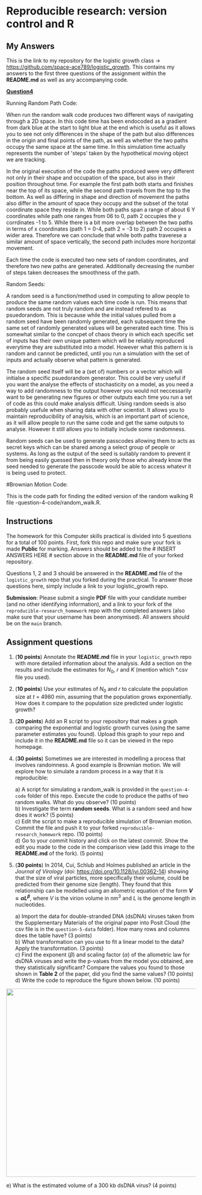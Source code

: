 # Reproducible research: version control and R

## My Answers

This is the link to my repository for the logistic growth class -> <https://github.com/space-ace789/logistic_growth>. 
This contains my answers to the first three questions of the assignment within the **README.md** as well as any accompanying code.

<ins>**Question4**<ins>

Running Random Path Code:

When run the random walk code produces two different ways of navigating through a 2D space. In this code time has been endocoded as a gradient from dark blue at the start to light blue at the end which is useful as it allows you to see not only differences in the shape of the path but also differences in the origin and final points of the path, as well as whether the two paths occupy the same space at the same time. In this simulation time actually represents the number of 'steps' taken by the hypothetical moving object we are tracking. 

In the original execution of the code the paths produced were very different not only in their shape and occupation of the space, but also in their position throughout time. For example the first path both starts and finishes near the top of its space, while the second path travels from the top to the bottom. As well as differing in shape and direction of movement the paths also differ in the amount of space they occupy and the subset of the total coordinate space they reside in. While both paths span a range of about 6 Y coordinates while path one ranges from 06 to 0, path 2 occupies the y corrdinates -1 to 5. While there is a bit more overlap between the two paths in terms of x coordinates (path 1 = 0-4, path 2 = -3 to 2) path 2 occupies a wider area. Therefore we can conclude that while both paths traverese a similar amount of space vertically, the second path includes more horizontal movement.

Each time the code is executed two new sets of random coordinates, and therefore two new paths are generated. Additionally decreasing the number of steps taken decreases the smoothness of the path.

Random Seeds: 

A random seed is a function/method used in computing to allow people to produce the same random values each time code is run. This means that random seeds are not truly random and are instead refered to as psuedorandom. This is because while the initial values pulled from a random seed have been randomly generated, each subsequent time the same set of randomly generated values will be generated each time. This is somewhat similar to the concpet of chaos theory in which each specific set of inputs has their own unique pattern which will be reliably reproduced everytime they are substituted into a model. However what this pattern is is random and cannot be predicted, until you run a simulation with the set of inputs and actually observe what pattern is generated.

The random seed itself will be a (set of) numbers or a vector which will initialse a specific psuedorandom generator. This could be very useful if you want the analyse the effects of stochasticity on a model, as you need a way to add randomness to the output however you would not neccessarily want to be generating new figures or other outputs each time you run a set of code as this could make analysis difficult. Using random seeds is also probably usefule when sharing data with other scientist. It allows you to maintain reproducibility of anaylsis, which is an important part of science, as it will allow people to run the same code and get the same outputs to analyse. However it still allows you to initially include some randomness.

Random seeds can be used to generate passcodes allowing them to acts as  secret keys which can be shared among a select group of people or systems. As long as the output of the seed is suitably random to prevent it from being easily guessed then in theory only those who already know the seed needed to generate the passcode would be able to access whatevr it is being used to protect.

#Brownian Motion Code:

This is the code path for finding the edited version of the random walking R file  -question-4-code/random_walk.R. 



## Instructions

The homework for this Computer skills practical is divided into 5 questions for a total of 100 points. First, fork this repo and make sure your fork is made **Public** for marking. Answers should be added to the # INSERT ANSWERS HERE # section above in the **README.md** file of your forked repository.

Questions 1, 2 and 3 should be answered in the **README.md** file of the `logistic_growth` repo that you forked during the practical. To answer those questions here, simply include a link to your logistic_growth repo.

**Submission**: Please submit a single **PDF** file with your candidate number (and no other identifying information), and a link to your fork of the `reproducible-research_homework` repo with the completed answers (also make sure that your username has been anonymised). All answers should be on the `main` branch.

## Assignment questions 

1) (**10 points**) Annotate the **README.md** file in your `logistic_growth` repo with more detailed information about the analysis. Add a section on the results and include the estimates for $N_0$, $r$ and $K$ (mention which *.csv file you used).
   
2) (**10 points**) Use your estimates of $N_0$ and $r$ to calculate the population size at $t$ = 4980 min, assuming that the population grows exponentially. How does it compare to the population size predicted under logistic growth? 

3) (**20 points**) Add an R script to your repository that makes a graph comparing the exponential and logistic growth curves (using the same parameter estimates you found). Upload this graph to your repo and include it in the **README.md** file so it can be viewed in the repo homepage.
   
4) (**30 points**) Sometimes we are interested in modelling a process that involves randomness. A good example is Brownian motion. We will explore how to simulate a random process in a way that it is reproducible:

   a) A script for simulating a random_walk is provided in the `question-4-code` folder of this repo. Execute the code to produce the paths of two random walks. What do you observe? (10 points) \
   b) Investigate the term **random seeds**. What is a random seed and how does it work? (5 points) \
   c) Edit the script to make a reproducible simulation of Brownian motion. Commit the file and push it to your forked `reproducible-research_homework` repo. (10 points) \
   d) Go to your commit history and click on the latest commit. Show the edit you made to the code in the comparison view (add this image to the **README.md** of the fork). (5 points) 

5) (**30 points**) In 2014, Cui, Schlub and Holmes published an article in the *Journal of Virology* (doi: https://doi.org/10.1128/jvi.00362-14) showing that the size of viral particles, more specifically their volume, could be predicted from their genome size (length). They found that this relationship can be modelled using an allometric equation of the form **$`V = \alpha L^{\beta}`$**, where $`V`$ is the virion volume in nm<sup>3</sup> and $`L`$ is the genome length in nucleotides.

   a) Import the data for double-stranded DNA (dsDNA) viruses taken from the Supplementary Materials of the original paper into Posit Cloud (the csv file is in the `question-5-data` folder). How many rows and columns does the table have? (3 points)\
   b) What transformation can you use to fit a linear model to the data? Apply the transformation. (3 points) \
   c) Find the exponent ($\beta$) and scaling factor ($\alpha$) of the allometric law for dsDNA viruses and write the p-values from the model you obtained, are they statistically significant? Compare the values you found to those shown in **Table 2** of the paper, did you find the same values? (10 points) \
   d) Write the code to reproduce the figure shown below. (10 points) 

  <p align="center">
     <img src="https://github.com/josegabrielnb/reproducible-research_homework/blob/main/question-5-data/allometric_scaling.png" width="600" height="500">
  </p>

  e) What is the estimated volume of a 300 kb dsDNA virus? (4 points) 
